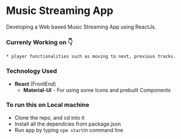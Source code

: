 # Music Streaming App
Developing a Web based Music Streaming App using ReactJs.

### Currenly Working on 👇
    * player functionalities such as moving to next, previous tracks.

### Technology Used
* **React** (FrontEnd)
    * **Material-UI** - For using some Icons and prebuilt Components

### To run this on Local machine
* Clone the repo, and cd into it
* Install all the dependcies from package.json
* Run app by typing `npm start`in command line
